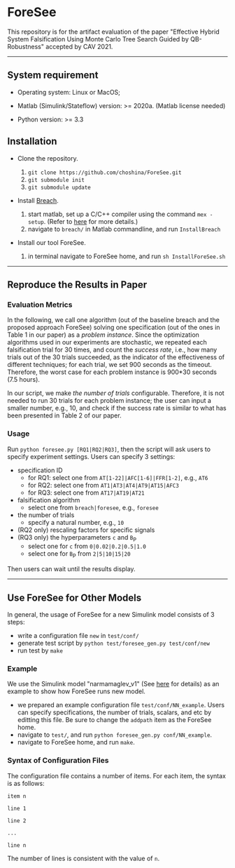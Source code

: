 # ForeSee

This repository is for the artifact evaluation of the paper "Effective Hybrid System Falsification Using Monte Carlo Tree Search Guided by QB-Robustness" accepted by CAV 2021.
***

## System requirement

- Operating system: Linux or MacOS;

- Matlab (Simulink/Stateflow) version: >= 2020a. (Matlab license needed)

- Python version: >= 3.3

## Installation

- Clone the repository.
  1. `git clone https://github.com/choshina/ForeSee.git`
  2. `git submodule init`
  3. `git submodule update`

- Install [Breach](https://github.com/decyphir/breach).
  1. start matlab, set up a C/C++ compiler using the command `mex -setup`. (Refer to [here](https://www.mathworks.com/help/matlab/matlabexternal/changing-default-compiler.html) for more details.)
  2. navigate to `breach/` in Matlab commandline, and run `InstallBreach`

- Install our tool ForeSee.
  1. in terminal navigate to ForeSee home, and run `sh InstallForeSee.sh`

***
## Reproduce the Results in Paper
### Evaluation Metrics
In the following, we call one algorithm (out of the baseline breach and the proposed approach ForeSee) solving one specification (out of the ones in Table 1 in our paper) as a *problem instance*. Since the optimization algorithms used in our experiments are stochastic, we repeated each falsification trial for 30 times, and count the *success rate*, i.e., how many trials out of the 30 trials succeeded, as the indicator of the effectiveness of different techniques; for each trial, we set 900 seconds as the timeout. Therefore, the worst case for each problem instance is 900*30 seconds (7.5 hours). 

In our script, we make *the number of trials* configurable. Therefore, it is not needed to run 30 trials for each problem instance; the user can input a smaller number, e.g., 10, and check if the success rate is similar to what has been presented in Table 2 of our paper.

### Usage
Run `python foresee.py [RQ1|RQ2|RQ3]`, then the script will ask users to specify experiment settings.
Users can specify 3 settings:
- specification ID
  - for RQ1: select one from `AT[1-22]|AFC[1-6]|FFR[1-2]`, e.g., `AT6`
  - for RQ2: select one from `AT1|AT3|AT4|AT9|AT15|AFC3`
  - for RQ3: select one from `AT17|AT19|AT21`
- falsification algorithm
  - select one from `breach|foresee`, e.g., `foresee`
- the number of trials
  - specify a natural number, e.g., `10` 
- (RQ2 only) rescaling factors for specific signals
- (RQ3 only) the hyperparameters `c` and `B`<sub>P</sub>
  - select one for `c` from `0|0.02|0.2|0.5|1.0`
  - select one for `B`<sub>P</sub> from `2|5|10|15|20`

Then users can wait until the results display.

***
## Use ForeSee for Other Models
In general, the usage of ForeSee for a new Simulink model consists of 3 steps:
- write a configuration file `new` in `test/conf/`
- generate test script by `python test/foresee_gen.py test/conf/new`
- run test by `make`

### Example
We use the Simulink model "narmamaglev_v1" (See [here](https://www.mathworks.com/help/deeplearning/ug/design-narma-l2-neural-controller-in-simulink.html) for details) as an example to show how ForeSee runs new model.
- we prepared an example configuration file `test/conf/NN_example`. Users can specify specifications, the number of trials, scalars, and etc by editting this file. Be sure to change the `addpath` item as the ForeSee home.
- navigate to `test/`, and run `python foresee_gen.py conf/NN_example`.
- navigate to ForeSee home, and run `make`.

### Syntax of Configuration Files
The configuration file contains a number of items. 
For each item, the syntax is as follows:
 
 `item n`
 
  `line 1`
  
  `line 2`
  
  `...`
  
  `line n`
  
The number of lines is consistent with the value of `n`.
